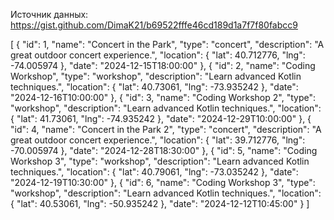 Источник данных: https://gist.github.com/DimaK21/b69522fffe46cd189d1a7f7f80fabcc9

[
  {
    "id": 1,
    "name": "Concert in the Park",
    "type": "concert",
    "description": "A great outdoor concert experience.",
    "location": { "lat": 40.712776, "lng": -74.005974 },
    "date": "2024-12-15T18:00:00"
  },
  {
    "id": 2,
    "name": "Coding Workshop",
    "type": "workshop",
    "description": "Learn advanced Kotlin techniques.",
    "location": { "lat": 40.73061, "lng": -73.935242 },
    "date": "2024-12-16T10:00:00"
  },
  {
    "id": 3,
    "name": "Coding Workshop 2",
    "type": "workshop",
    "description": "Learn advanced Kotlin techniques.",
    "location": { "lat": 41.73061, "lng": -74.935242 },
    "date": "2024-12-29T10:00:00"
  },
  {
    "id": 4,
    "name": "Concert in the Park 2",
    "type": "concert",
    "description": "A great outdoor concert experience.",
    "location": { "lat": 39.712776, "lng": -70.005974 },
    "date": "2024-12-28T18:30:00"
  },
  {
    "id": 5,
    "name": "Coding Workshop 3",
    "type": "workshop",
    "description": "Learn advanced Kotlin techniques.",
    "location": { "lat": 40.79061, "lng": -73.035242 },
    "date": "2024-12-19T10:30:00"
  },
  {
    "id": 6,
    "name": "Coding Workshop 3",
    "type": "workshop",
    "description": "Learn advanced Kotlin techniques.",
    "location": { "lat": 40.53061, "lng": -50.935242 },
    "date": "2024-12-12T10:45:00"
  }
]
